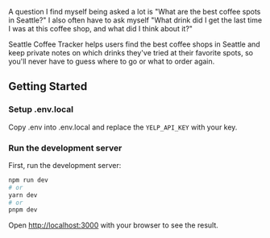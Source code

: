 A question I find myself being asked a lot is "What are the best coffee spots in Seattle?"
I also often have to ask myself "What drink did I get the last time I was at this coffee shop, and what did I think about it?"

Seattle Coffee Tracker helps users find the best coffee shops in Seattle and keep private notes on which drinks they've 
tried at their favorite spots, so you'll never have to guess where to go or what to order again.

## Getting Started

### Setup .env.local

Copy .env into .env.local and replace the `YELP_API_KEY` with your key.

### Run the development server

First, run the development server:

```bash
npm run dev
# or
yarn dev
# or
pnpm dev
```

Open [http://localhost:3000](http://localhost:3000) with your browser to see the result.

